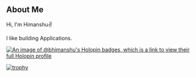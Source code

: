 ## About Me

Hi, I'm Himanshu✌️

I like building Applications.

[![An image of @bhimanshu's Holopin badges, which is a link to view their full Holopin profile](https://holopin.me/bhimanshu)](https://holopin.io/@bhimanshu)



[![trophy](https://github-profile-trophy.vercel.app/?username=ryo-ma&theme=discord&no-bg=true&no-frame=true)](https://github.com/ryo-ma/github-profile-trophy)


<!--



- 👯 I’m looking to collaborate 
- 💬 Ask me about ...
- 📫 How to reach me: ...

-->
